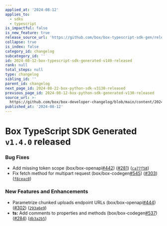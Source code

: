 ```yaml
---
applied_at: '2024-08-12'
applies_to:
  - sdks
  - typescript
is_impactful: false
is_new_feature: true
release_source_url: 'https://github.com/box/box-typescript-sdk-gen/releases/tag/v1.4.0'
collapse: true
is_index: false
category_id: changelog
subcategory_id: ''
id: 2024-08-12-box-typescript-sdk-generated-v140-released
rank: null
total_steps: null
type: changelog
sibling_id: ''
parent_id: changelog
next_page_id: 2024-08-22-box-python-sdk-v3130-released
previous_page_id: 2024-08-12-box-python-sdk-generated-v130-released
source_url: >-
  https://github.com/box/box-developer-changelog/blob/main/content/2024/08-12-box-typescript-sdk-generated-v140-released.md
published_at: '2024-08-12'
---
```

# Box TypeScript SDK Generated `v1.4.0` released

### Bug Fixes

* Add missing token scope (box/box-openapi[#442][1]) ([#281][2]) ([`ca77f58`][3])
* Fix fetch method for multipart request (box/box-codegen[#545][4]) ([#303][5]) ([`f8ceac0`][6])

### New Features and Enhancements

* Parametrize chunked uploads endpoint URLs (box/box-openapi[#444][7]) ([#302][8]) ([`293a6e9`][9])
* **ts:** Add comments to properties and methods (box/box-codegen[#537][10]) ([#284][11]) ([`db3a2b5`][12])

[1]: https://github.com/box/box-typescript-sdk-gen/issues/442

[2]: https://github.com/box/box-typescript-sdk-gen/issues/281

[3]: https://github.com/box/box-typescript-sdk-gen/commit/ca77f58b10d3a302748750584730f0fcdd8b4b55

[4]: https://github.com/box/box-typescript-sdk-gen/issues/545

[5]: https://github.com/box/box-typescript-sdk-gen/issues/303

[6]: https://github.com/box/box-typescript-sdk-gen/commit/f8ceac005f043017e7cde310490e79ab9195f8d7

[7]: https://github.com/box/box-typescript-sdk-gen/issues/444

[8]: https://github.com/box/box-typescript-sdk-gen/issues/302

[9]: https://github.com/box/box-typescript-sdk-gen/commit/293a6e9aeabbba37e4c12e2322a79717a10e1775

[10]: https://github.com/box/box-typescript-sdk-gen/issues/537

[11]: https://github.com/box/box-typescript-sdk-gen/issues/284

[12]: https://github.com/box/box-typescript-sdk-gen/commit/db3a2b57fbe0eec17373a2acf8089ff247c98225